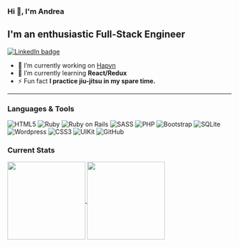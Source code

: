 ### Hi 👋, I'm Andrea
## I'm an enthusiastic Full-Stack Engineer
<a href="https://linkedin.com/in/andrea-jasper" target="blank"><img align="center" src="https://img.shields.io/badge/LinkedIn-0077B5?style=for-the-badge&logo=linkedin&logoColor=white" alt="LinkedIn badge" /></a>

- 🔭 I’m currently working on [Hapyn](https://hapyn.com/)
- 🌱 I’m currently learning **React/Redux**
- ⚡ Fun fact **I practice jiu-jitsu in my spare time.**

---

### Languages & Tools
<img alt="HTML5" src="https://img.shields.io/badge/-HTML5-E34F26?style=flat-square&logo=html5&logoColor=white" /> <img alt="Ruby" src="https://img.shields.io/badge/-RUBY-CC342D?style=flat-square&logo=ruby&logoColor=white" /> <img alt="Ruby on Rails" src="https://img.shields.io/badge/-RUBY_ON_RAILS-CC0000?style=flat-square&logo=rubyonrails&logoColor=white" /> <img alt="SASS" src="https://img.shields.io/badge/-SASS-CC6699?style=flat-square&logo=sass&logoColor=white" /> <img alt="PHP" src="https://img.shields.io/badge/-PHP-777BB4?style=flat-square&logo=php&logoColor=white" />  <img alt="Bootstrap" src="https://img.shields.io/badge/-BOOTSTRAP-7952B3?style=flat-square&logo=bootstrap&logoColor=white" /> <img alt="SQLite" src="https://img.shields.io/badge/-SQLITE-003B57?style=flat-square&logo=sqlite&logoColor=white" /> <img alt="Wordpress" src="https://img.shields.io/badge/-WORDPRESS-21759B?style=flat-square&logo=wordpress&logoColor=white" /> <img alt="CSS3" src="https://img.shields.io/badge/-CSS3-1572B6?style=flat-square&logo=css3&logoColor=white" /> <img alt="UIKit" src="https://img.shields.io/badge/-UIKIT-2396F3?style=flat-square&logo=uikit&logoColor=white" />
<img alt="GitHub" src="https://img.shields.io/badge/-GITHUB-181717?style=flat-square&logo=github&logoColor=white" />

### Current Stats
<p align=left>
  <a href="https://github.com/andreajasper/github-readme-stats" title="Go to Source">
    <img height=175 align="center" src="https://github-readme-stats.vercel.app/api?username=andreajasper&show_icons=true&theme=gotham">
  </a>
  <a href="https://github.com/andreajasper/github-readme-stats">
  <img height=175 align="center" src="https://github-readme-stats.vercel.app/api/top-langs/?username=andreajasper&hide=c%23,powershell,java&title_color=2aa889&text_color=99d1ce&icon_color=2bbc8a&bg_color=0c1014&langs_count=8&layout=compact" />
  </a>
</p>

